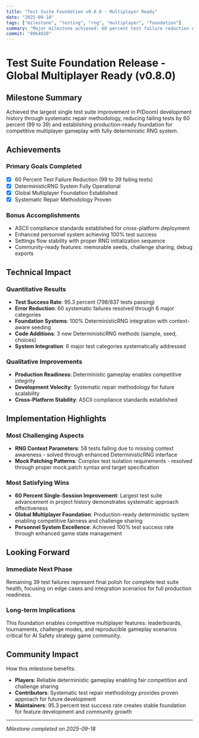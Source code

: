 ```yaml
---
title: "Test Suite Foundation v0.8.0 - Multiplayer Ready"
date: "2025-09-18"
tags: ["milestone", "testing", "rng", "multiplayer", "foundation"]
summary: "Major milestone achieved: 60 percent test failure reduction establishes production-ready deterministic gameplay"
commit: "8964928"
---
```


# Test Suite Foundation Release - Global Multiplayer Ready (v0.8.0)

## Milestone Summary

Achieved the largest single test suite improvement in P(Doom) development history through systematic repair methodology, reducing failing tests by 60 percent (99 to 39) and establishing production-ready foundation for competitive multiplayer gameplay with fully deterministic RNG system.

## Achievements

### Primary Goals Completed
- [x] 60 Percent Test Failure Reduction (99 to 39 failing tests)
- [x] DeterministicRNG System Fully Operational
- [x] Global Multiplayer Foundation Established
- [x] Systematic Repair Methodology Proven

### Bonus Accomplishments
- ASCII compliance standards established for cross-platform deployment
- Enhanced personnel system achieving 100% test success
- Settings flow stability with proper RNG initialization sequence
- Community-ready features: memorable seeds, challenge sharing, debug exports

## Technical Impact

### Quantitative Results
- **Test Success Rate**: 95.3 percent (798/837 tests passing)
- **Error Reduction**: 60 systematic failures resolved through 6 major categories
- **Foundation Systems**: 100% DeterministicRNG integration with context-aware seeding
- **Code Additions**: 3 new DeterministicRNG methods (sample, seed, choices)
- **System Integration**: 6 major test categories systematically addressed

### Qualitative Improvements
- **Production Readiness**: Deterministic gameplay enables competitive integrity
- **Development Velocity**: Systematic repair methodology for future scalability  
- **Cross-Platform Stability**: ASCII compliance standards established

## Implementation Highlights

### Most Challenging Aspects
- **RNG Context Parameters**: 58 tests failing due to missing context awareness - solved through enhanced DeterministicRNG interface
- **Mock Patching Patterns**: Complex test isolation requirements - resolved through proper mock.patch syntax and target specification

### Most Satisfying Wins
- **60 Percent Single-Session Improvement**: Largest test suite advancement in project history demonstrates systematic approach effectiveness
- **Global Multiplayer Foundation**: Production-ready deterministic system enabling competitive fairness and challenge sharing
- **Personnel System Excellence**: Achieved 100% test success rate through enhanced game state management

## Looking Forward

### Immediate Next Phase
Remaining 39 test failures represent final polish for complete test suite health, focusing on edge cases and integration scenarios for full production readiness.

### Long-term Implications
This foundation enables competitive multiplayer features: leaderboards, tournaments, challenge modes, and reproducible gameplay scenarios critical for AI Safety strategy game community.

## Community Impact

How this milestone benefits:
- **Players**: Reliable deterministic gameplay enabling fair competition and challenge sharing
- **Contributors**: Systematic test repair methodology provides proven approach for future development  
- **Maintainers**: 95.3 percent test success rate creates stable foundation for feature development and community growth

---

*Milestone completed on 2025-09-18*
